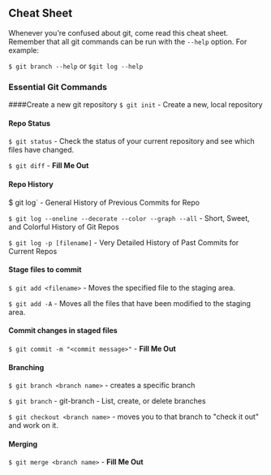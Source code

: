 ## Cheat Sheet

Whenever you're confused about git, come read this cheat sheet. Remember that all git commands can be run with the `--help` option. For example:

`$ git branch --help` or `$git log --help`

### Essential Git Commands

####Create a new git repository
`$ git init` - Create a new, local repository

#### Repo Status
`$ git status` - Check the status of your current repository and see which files have changed.

`$ git diff` - __Fill Me Out__

#### Repo History
$ git log` - General History of Previous Commits for Repo

`$ git log --oneline --decorate --color --graph --all` - Short, Sweet, and Colorful History of Git Repos

`$ git log -p [filename]` - Very Detailed History of Past Commits for Current Repos

#### Stage files to commit
`$ git add <filename>` - Moves the specified file to the staging area. 

`$ git add -A` - Moves all the files that have been modified to the staging area. 

#### Commit changes in staged files
`$ git commit -m "<commit message>"` - __Fill Me Out__

#### Branching
`$ git branch <branch name>` - creates a specific branch

`$ git branch` - git-branch - List, create, or delete branches

`$ git checkout <branch name>` - moves you to that branch to "check it out" and work on it.

#### Merging

`$ git merge <branch name>` - __Fill Me Out__
